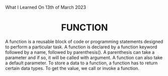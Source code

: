 What I Learned On 13th of March 2023

<h1 style="text-align: center;"> FUNCTION </h1>
<p>A function is a reusable block of code or programming statements designed to perform a particular task. A function is declared by a function keyword followed by a name, followed by parenthesis(). A parenthesis can take a parameter and if so, it will be called with argument. A function can also take a default parameter. To store a data to a function, a function has to return certain data types. To get the value, we call or invoke a function.
